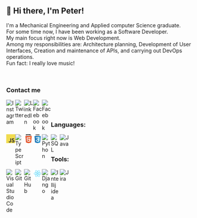 ## 👋 Hi there, I'm Peter!

I'm a Mechanical Engineering and Applied computer Science graduate.\
For some time now, I have been working as a Software Developer.\
My main focus right now is Web Development.\
Among my responsibilities are: Architecture planning, Development of User Interfaces, Creation and maintenance of APIs, and carrying out DevOps operations.\
Fun fact: I really love music!

<br />

### Contact me
[<img align="left" alt="Instagram" width="24px" src="https://cdn-icons-png.flaticon.com/512/733/733558.png" />][instagram]
[<img align="left" alt="Twitter" width="24px" src="https://cdn-icons-png.flaticon.com/512/733/733579.png" />][twitter]
[<img align="left" alt="LinkedIn" width="24px" src="https://cdn-icons-png.flaticon.com/512/174/174857.png" />][linkedin]
[<img align="left" alt="Facebook" width="24px" src="https://upload.wikimedia.org/wikipedia/commons/thumb/f/fb/Facebook_icon_2013.svg/300px-Facebook_icon_2013.svg.png?20161223201621"/>][facebook]
[<img align="left" alt="Facebook" width="24px" src="https://cdn-icons-png.flaticon.com/128/6611/6611847.png"/>][portfolio]

<br />
<br />

### Languages:
<img align="left" alt="JavaScript" width="24px" src="https://raw.githubusercontent.com/github/explore/80688e429a7d4ef2fca1e82350fe8e3517d3494d/topics/javascript/javascript.png" />
<img align="left" alt="TypeScript" width="24px" src="https://upload.wikimedia.org/wikipedia/commons/thumb/4/4c/Typescript_logo_2020.svg/250px-Typescript_logo_2020.svg.png" />
<img align="left" alt="HTML5" width="24px" src="https://raw.githubusercontent.com/github/explore/80688e429a7d4ef2fca1e82350fe8e3517d3494d/topics/html/html.png" />
<img align="left" alt="CSS3" width="24px" src="https://raw.githubusercontent.com/github/explore/80688e429a7d4ef2fca1e82350fe8e3517d3494d/topics/css/css.png" />
<img align="left" alt="Python" width="24px" src="https://cdn-icons-png.flaticon.com/512/919/919852.png" />
<img align="left" alt="SQL" width="24px" src="https://cdn-icons-png.flaticon.com/512/2772/2772128.png" />
<img align="left" alt="Java" width="24px" src="https://cdn-icons-png.flaticon.com/512/226/226777.png" />


<br />
<br />

### Tools:
<img align="left" alt="Visual Studio Code" width="24px" src="https://upload.wikimedia.org/wikipedia/commons/thumb/9/9a/Visual_Studio_Code_1.35_icon.svg/512px-Visual_Studio_Code_1.35_icon.svg.png" />
<!-- <img align="left" alt="Visual Studio Code" width="24px" src="https://code.visualstudio.com/assets/images/code-stable.png" /> -->
<img align="left" alt="Git" width="24px" src="https://upload.wikimedia.org/wikipedia/commons/thumb/3/3f/Git_icon.svg/2048px-Git_icon.svg.png" />
<img align="left" alt="GitHub" width="24px" src="https://cdn-icons-png.flaticon.com/512/733/733553.png" />
<img align="left" alt="React" width="24px" src="https://raw.githubusercontent.com/github/explore/80688e429a7d4ef2fca1e82350fe8e3517d3494d/topics/react/react.png" />
<img align="left" alt="Django" width="24px" src="https://icon-library.com/images/django-icon/django-icon-0.jpg" />
<!-- <img align="left" alt="Eclipse" width="24px" src="https://user-images.githubusercontent.com/11943860/46922529-b28cdc80-cfe0-11e8-9aec-0091161d3599.png" /> -->
<img align="left" alt="Intellij idea" width="24px" src="https://upload.wikimedia.org/wikipedia/commons/thumb/9/9c/IntelliJ_IDEA_Icon.svg/1200px-IntelliJ_IDEA_Icon.svg.png" />
<img align="left" alt="Jira" width="24px" src="https://i.pinimg.com/originals/ae/6a/b4/ae6ab45671dd35bacb02b1b28f475154.png" />


<br />
<br />

[twitter]: https://twitter.com/pekillen
[facebook]: https://www.facebook.com/piotrekblady.kwiatkowski/
[instagram]: https://www.instagram.com/perfect_story_to_tell/
[linkedin]: https://www.linkedin.com/in/piotr-kwiatkowski-9ba0191a3/
[portfolio]: https://piotrkwiatkowski.netlify.app/
